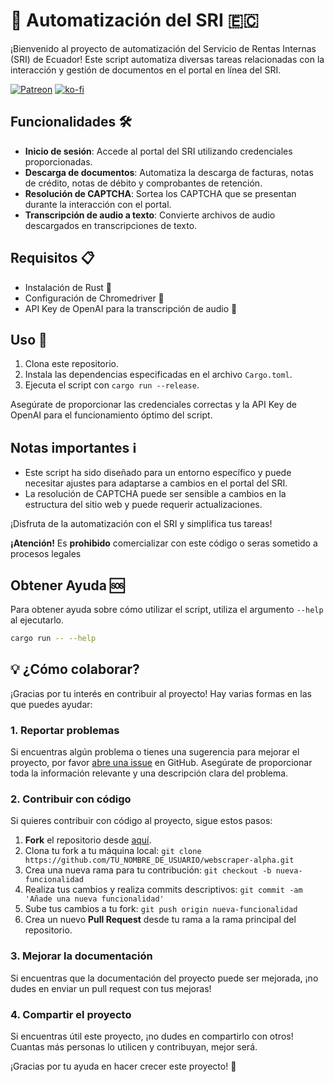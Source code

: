 # 🤖 Automatización del SRI 🇪🇨

¡Bienvenido al proyecto de automatización del Servicio de Rentas Internas (SRI) de Ecuador! Este script automatiza diversas tareas relacionadas con la interacción y gestión de documentos en el portal en línea del SRI.

[![Patreon](https://img.shields.io/badge/Patreon-F96854?style=for-the-badge&logo=patreon&logoColor=white)](https://patreon.com/alxx_pzmino?utm_medium=unknown&utm_source=join_link&utm_campaign=creatorshare_creator&utm_content=copyLink)   [![ko-fi](https://ko-fi.com/img/githubbutton_sm.svg)](https://ko-fi.com/C0C4V171M)

## Funcionalidades 🛠️

- **Inicio de sesión**: Accede al portal del SRI utilizando credenciales proporcionadas.
- **Descarga de documentos**: Automatiza la descarga de facturas, notas de crédito, notas de débito y comprobantes de retención.
- **Resolución de CAPTCHA**: Sortea los CAPTCHA que se presentan durante la interacción con el portal.
- **Transcripción de audio a texto**: Convierte archivos de audio descargados en transcripciones de texto.

## Requisitos 📋

- Instalación de Rust 🦀
- Configuración de Chromedriver 🚗
- API Key de OpenAI para la transcripción de audio 🔑

## Uso 🚀

1. Clona este repositorio.
2. Instala las dependencias especificadas en el archivo `Cargo.toml`.
3. Ejecuta el script con `cargo run --release`.

Asegúrate de proporcionar las credenciales correctas y la API Key de OpenAI para el funcionamiento óptimo del script.

## Notas importantes ℹ️

- Este script ha sido diseñado para un entorno específico y puede necesitar ajustes para adaptarse a cambios en el portal del SRI.
- La resolución de CAPTCHA puede ser sensible a cambios en la estructura del sitio web y puede requerir actualizaciones.

¡Disfruta de la automatización con el SRI y simplifica tus tareas!

**¡Atención!** Es **prohibido** comercializar con este código o seras sometido a procesos legales

## Obtener Ayuda 🆘

Para obtener ayuda sobre cómo utilizar el script, utiliza el argumento `--help` al ejecutarlo.

```bash
cargo run -- --help
```

## 💡 ¿Cómo colaborar?

¡Gracias por tu interés en contribuir al proyecto! Hay varias formas en las que puedes ayudar:

### 1. Reportar problemas

Si encuentras algún problema o tienes una sugerencia para mejorar el proyecto, por favor [abre una issue](https://github.com/josephEnv/webscraper-alpha/issues) en GitHub. Asegúrate de proporcionar toda la información relevante y una descripción clara del problema.

### 2. Contribuir con código

Si quieres contribuir con código al proyecto, sigue estos pasos:

1. **Fork** el repositorio desde [aquí](https://github.com/josephEnv/webscraper-alpha/fork).
2. Clona tu fork a tu máquina local: `git clone https://github.com/TU_NOMBRE_DE_USUARIO/webscraper-alpha.git`
3. Crea una nueva rama para tu contribución: `git checkout -b nueva-funcionalidad`
4. Realiza tus cambios y realiza commits descriptivos: `git commit -am 'Añade una nueva funcionalidad'`
5. Sube tus cambios a tu fork: `git push origin nueva-funcionalidad`
6. Crea un nuevo **Pull Request** desde tu rama a la rama principal del repositorio.

### 3. Mejorar la documentación

Si encuentras que la documentación del proyecto puede ser mejorada, ¡no dudes en enviar un pull request con tus mejoras! 

### 4. Compartir el proyecto

Si encuentras útil este proyecto, ¡no dudes en compartirlo con otros! Cuantas más personas lo utilicen y contribuyan, mejor será.

¡Gracias por tu ayuda en hacer crecer este proyecto! 🌟

